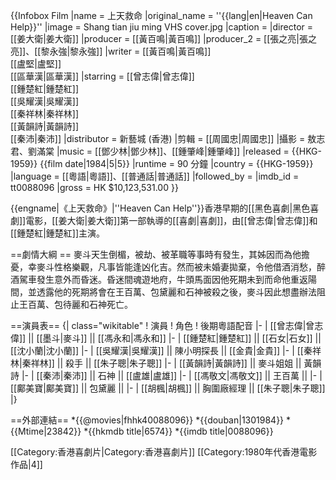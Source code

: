 {{Infobox Film
|name        = 上天救命
|original_name = ''{{lang|en|Heaven Can Help}}''
|image       = Shang tian jiu ming VHS cover.jpg
|caption     = 
|director    = [[姜大衛|姜大衛]]
|producer    = [[黃百鳴|黃百鳴]]
|producer_2  = [[張之亮|張之亮]]、[[黎永強|黎永強]]
|writer      = [[黃百鳴|黃百鳴]]<br>[[盧堅|盧堅]]<br>[[區華漢|區華漢]]
|starring    = [[曾志偉|曾志偉]]<br>[[鍾楚紅|鍾楚紅]]<br>[[吳耀漢|吳耀漢]]<br>[[秦祥林|秦祥林]]<br>[[黃韻詩|黃韻詩]]<br>[[秦沛|秦沛]]
|distributor = 新藝城 (香港)
|剪輯 = [[周國忠|周國忠]]
|攝影 = 敖志君、劉滿棠
|music       = [[鄧少林|鄧少林]]、[[鍾肇峰|鍾肇峰]]
|released    = {{HKG-1959}} {{film date|1984|5|5}}
|runtime     = 90 分鐘
|country = {{HKG-1959}}
|language    = [[粵語|粵語]]、[[普通話|普通話]]
|followed_by = 
|imdb_id     = tt0088096
|gross       = HK $10,123,531.00
}}

{{engname|《上天救命》|''Heaven Can Help''}}香港早期的[[黑色喜劇|黑色喜劇]]電影，[[姜大衛|姜大衛]]第一部執導的[[喜劇|喜劇]]，由[[曾志偉|曾志偉]]和[[鍾楚紅|鍾楚紅]]主演。

==劇情大綱 ==
麥斗天生倒楣，被劫、被革職等事時有發生，其姊因而為他擔憂，幸麥斗性格樂觀，凡事皆能逢凶化吉。然而被未婚妻拋棄，令他借酒消愁，醉酒駕車發生意外而昏迷。昏迷間魂遊地府，牛頭馬面因他死期未到而命他重返陽間，並透露他的死期將會在王百萬、包黛麗和石神被殺之後，麥斗因此想盡辦法阻止王百萬、包待麗和石神死亡。

==演員表==
{| class="wikitable"
! 演員
! 角色
! 後期粵語配音
|-
| [[曾志偉|曾志偉]] || [[墨斗|麥斗]] || [[馮永和|馮永和]]
|-
| [[鍾楚紅|鍾楚紅]] || [[石女|石女]] || [[沈小蘭|沈小蘭]] 
|-
| [[吳耀漢|吳耀漢]] || 陳小明探長 || [[金貴|金貴]]
|-
| [[秦祥林|秦祥林]] || 殺手 || [[朱子聰|朱子聰]]
|-
| [[黃韻詩|黃韻詩]] || 麥斗姐姐 || 黃韻詩
|-
| [[秦沛|秦沛]] || 石神 || [[盧雄|盧雄]]
|-
| [[馮敬文|馮敬文]] || 王百萬 || 
|-
| [[鄺美寶|鄺美寶]] || 包黛麗 || 
|-
| [[胡楓|胡楓]] || 胸圍廠經理 || [[朱子聰|朱子聰]]
|}

==外部連結==
*{{@movies|fhhk40088096}}
*{{douban|1301984}}
*{{Mtime|23842}}
*{{hkmdb title|6574}}
*{{imdb title|0088096}}

[[Category:香港喜劇片|Category:香港喜劇片]]
[[Category:1980年代香港電影作品|4]]